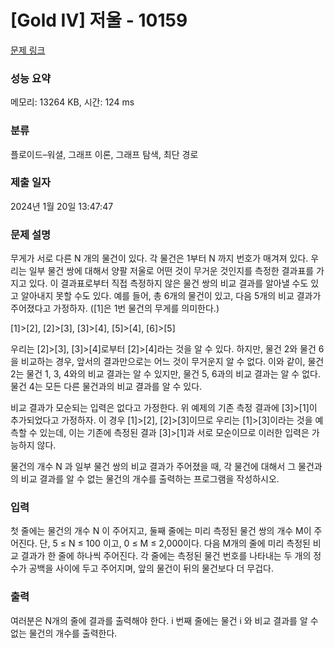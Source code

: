 # [Gold IV] 저울 - 10159 

[문제 링크](https://www.acmicpc.net/problem/10159) 

### 성능 요약

메모리: 13264 KB, 시간: 124 ms

### 분류

플로이드–워셜, 그래프 이론, 그래프 탐색, 최단 경로

### 제출 일자

2024년 1월 20일 13:47:47

### 문제 설명

<p>무게가 서로 다른 N 개의 물건이 있다. 각 물건은 1부터 N 까지 번호가 매겨져 있다. 우리는 일부 물건 쌍에 대해서 양팔 저울로 어떤 것이 무거운 것인지를 측정한 결과표를 가지고 있다. 이 결과표로부터 직접 측정하지 않은 물건 쌍의 비교 결과를 알아낼 수도 있고 알아내지 못할 수도 있다. 예를 들어, 총 6개의 물건이 있고, 다음 5개의 비교 결과가 주어졌다고 가정하자. ([1]은 1번 물건의 무게를 의미한다.)</p>

<p>[1]>[2], [2]>[3], [3]>[4], [5]>[4], [6]>[5]</p>

<p>우리는 [2]>[3], [3]>[4]로부터 [2]>[4]라는 것을 알 수 있다. 하지만, 물건 2와 물건 6을 비교하는 경우, 앞서의 결과만으로는 어느 것이 무거운지 알 수 없다. 이와 같이, 물건 2는 물건 1, 3, 4와의 비교 결과는 알 수 있지만, 물건 5, 6과의 비교 결과는 알 수 없다. 물건 4는 모든 다른 물건과의 비교 결과를 알 수 있다. </p>

<p>비교 결과가 모순되는 입력은 없다고 가정한다. 위 예제의 기존 측정 결과에 [3]>[1]이 추가되었다고 가정하자. 이 경우 [1]>[2], [2]>[3]이므로 우리는 [1]>[3]이라는 것을 예측할 수 있는데, 이는 기존에 측정된 결과 [3]>[1]과 서로 모순이므로 이러한 입력은 가능하지 않다. </p>

<p>물건의 개수 N 과 일부 물건 쌍의 비교 결과가 주어졌을 때, 각 물건에 대해서 그 물건과의 비교 결과를 알 수 없는 물건의 개수를 출력하는 프로그램을 작성하시오. </p>

### 입력 

 <p>첫 줄에는 물건의 개수 N 이 주어지고, 둘째 줄에는 미리 측정된 물건 쌍의 개수 M이 주어진다. 단, 5 ≤ N ≤ 100 이고, 0 ≤ M ≤ 2,000이다. 다음 M개의 줄에 미리 측정된 비교 결과가 한 줄에 하나씩 주어진다. 각 줄에는 측정된 물건 번호를 나타내는 두 개의 정수가 공백을 사이에 두고 주어지며, 앞의 물건이 뒤의 물건보다 더 무겁다.</p>

### 출력 

 <p>여러분은 N개의 줄에 결과를 출력해야 한다. i 번째 줄에는 물건 i 와 비교 결과를 알 수 없는 물건의 개수를 출력한다.</p>

